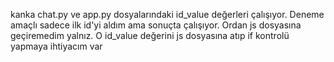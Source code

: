 kanka chat.py ve app.py dosyalarındaki id_value değerleri çalışıyor. Deneme amaçlı sadece ilk id'yi aldım ama sonuçta çalışıyor. Ordan js dosyasına geçiremedim yalnız.
O id_value değerini js dosyasına atıp if kontrolü yapmaya ihtiyacım var
